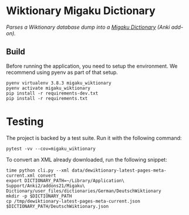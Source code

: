 # Wiktionary Migaku Dictionary

_Parses a Wiktionary database dump into a [Migaku Dictionary](https://github.com/migaku-official/Migaku-Dictionary-Addon) (Anki add-on)._

## Build

Before running the application, you need to setup the environment. We recommend using pyenv as part of that setup.

```shell
pyenv virtualenv 3.8.3 migaku_wiktionary
pyenv activate migaku_wiktionary
pip install -r requirements-dev.txt
pip install -r requirements.txt
```

# Testing

The project is backed by a test suite. Run it with the following command:

```shell
pytest -vv --cov=migaku_wiktionary
```

To convert an XML already downloaded, run the following snippet:

```shell
time python cli.py --xml data/dewiktionary-latest-pages-meta-current.xml convert
export DICTIONARY_PATH=~/Library/Application\ Support/Anki2/addons21/Migaku\ Dictionary/user_files/dictionaries/German/DeutschWiktionary
mkdir -p $DICTIONARY_PATH
cp /tmp/dewiktionary-latest-pages-meta-current.json $DICTIONARY_PATH/DeutschWiktionary.json
```
